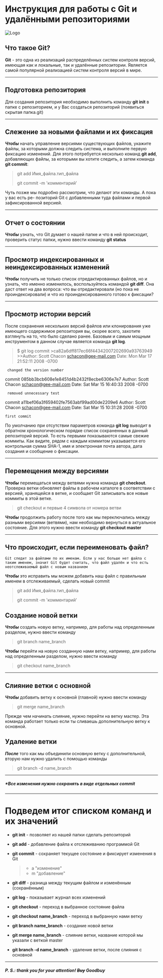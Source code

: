 # Инструкция для работы с Git и удалёнными репозиториями #

![Logo](https://www.freeshows.ru/i/news/img20210310_000.png)

## Что такое Git?

**Git** - это одна из реализаций распределённых систем контроля версий, имеющая как и локальные, так и удалённые репозитории. Является самой популярной реализацией систем контроля версий в мире.

---

## Подготовка репозитория

Для создания репозитория необходимо выполнить команду **git init** в папке с репозиторием, и у Вас создаться репозиторий (появиться скрытая папка.git)

---

## Слежение за новыми файлами и их фиксация

***Чтобы*** начать управление версиями существующих файлов, укажите файлы, за которыми должна следить система, и выполните первую фиксацию изменений. Для этого потребуется несколько команд **git add**, добавляющих файлы, за которыми вы хотите следить, а затем команда **git commit**:


> git add Имя_файла.тип_файла
>
> git commit -m 'комментарий'


Чуть позже мы подробно рассмотрим, что делают эти команды. А пока у вас есть ре- позиторий Git с добавленными туда файлами и первой зафиксированной версией.

---

## Отчет о состоянии
***Чтобы*** узнать, что Git думает о нашей папке и что в ней происходит, проверить статус папки, нужно ввести команду **git status**

---

## Просмотр индексированных и неиндексированных изменений

***Чтобы*** получить не только список отредактированных файлов, но и узнать, что именно изменилось, воспользуйтесь командой **git diff**. Она даст ответ на два вопроса: что вы отредактировали (но пока не проиндексировали) и что из проиндексированного готово к фиксации?

---

## Просмотр истории версий

После сохранения нескольких версий файлов или клонирования уже имеющего содержимое репозитория вы, скорее всего, захотите взглянуть на то, что было сделано ранее. Базовым и самым мощным инструментом в данном случае является команда **git log**.

>$ git log
>commit >ca82a6dff817ec66f44342007202690a93763949 >>Author: Scott Chacon <schacon@gee-mail.com> Date: Mon Mar 17 21:52:11 2008 -0700

     changed the version number

commit 085bb3bcb608e1e8451d4b2432f8ecbe6306e7e7 Author: Scott Chacon <schacon@gee-mail.com> Date: Sat Mar 15 16:40:33 2008 -0700

     removed unnecessary test

commit a11bef06a3f659402fe7563abf99ad00de2209e6 Author: Scott Chacon <schacon@gee-mail.com> Date: Sat Mar 15 10:31:28 2008 -0700

    first commit

По умолчанию при отсутствии параметров команда **git log** выводит в обратном хронологическом порядке список сохраненных в данный репозиторий версий. То есть первыми показываются самые свежие коммиты. Как видите, рядом с каждым коммитом указывается его контрольная сумма SHA-1, имя и электронная почта автора, дата создания и сообщение о фиксации.

---

## Перемещения между версиями

***Чтобы*** перемещаться между ветвями нужна команда **git checkout**. Проверка ветки обновляет файлы в рабочем каталоге в соответствии с версией, хранящейся в ветке, и сообщает Git записывать все новые коммиты в этой ветке.

> git checkout и первые 4 символа от номера ветви

***Чтобы*** продолжить работу после того как мы переключались между разными версиями (ветвями), нам необходимо вернуться в актуальное состояние.
Для этого нужно ввести команду **git checkout master**

---

## Что происходит, если переименовать файл?

    Git следит за файлами по их именам. Если у нас больше нет файла с таким именем, значит Git будет считать, что файл удалён и что есть неотслеживаемый файл с новым названием


***Чтобы***  это исправить мы можем добавить наш файл с правильным именем в отслеживаемый, сделать новый commit

> git add Имя_файла.тип_файла
>
> git commit -m 'комментарий'

## Создание новой ветки 

***Чтобы*** создать новую ветку, например, для работы над определенным разделом, нужно ввести команду

> git branch name_branch

***Чтобы*** перейти на новую созданную нами ветку, например, для работы над определенным разделом, нужно ввести команду

> git checkout name_branch 

---

## Слияние ветки с основной

***Чтобы*** добавить ветку к основной (главной) нужно ввести команду

> git merge name_branch

Прежде чем начинать слияние, нужно перейти на ветку мастер. Эта команда работает только если ты сливаешь дополнительную ветку к основной.

## Удаление ветки

***После*** того как мы объединили основную ветку с дополнительной, вторую нам нужно удалить с помощью команды 

> git branch -d name_branch

---
##### **Все изменения нужно сохранять в виде отдельных commit*
***

# Подведем итог списком команд и их значений


* **git init** - позволяет из нашей папки сделать репозиторий

* **git add** - добавление файла к отслеживанию программой Git 

* **git commit** - сохраняет текущее состояние и фиксирует изменения в Git

    > - а "изменение"
    > - m "добавление"


* **git diff** - разница между текущим файлом и изменённым (сохранённым)

* **git log**  - показывает журнал всех изменений

* **git checkout**  - переход в выбранное состояние файла

* **git checkout name_branch**  - переход в выбранную нами ветку

* **git branch name_branch** - создание новой ветки 

* **git merge name_branch** - слияние ветки, название которой мы указали с веткой master

* **git branch -d name_branch** - удаление ветки, после слияния с основной

---

 ##### P. S.: thank you for your attention! ~~Buy~~ Goodbuy